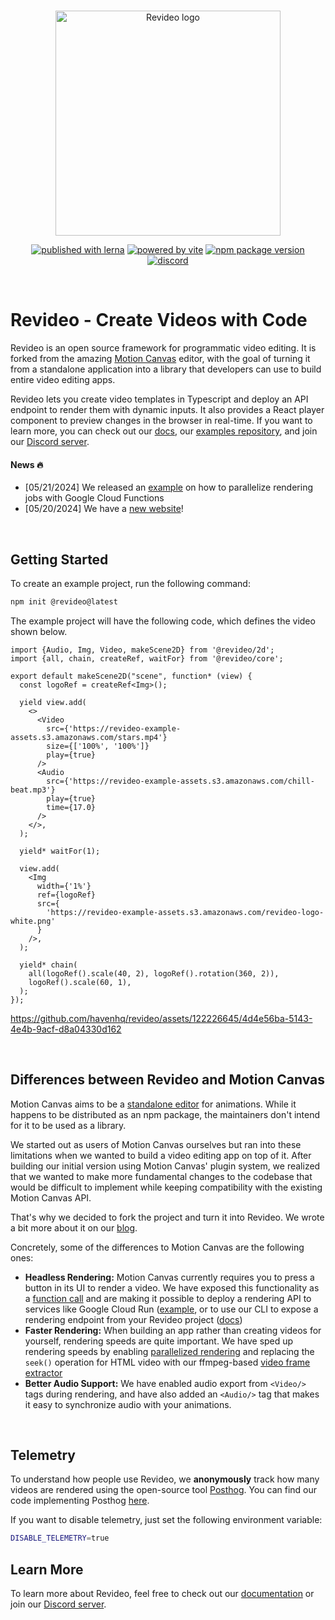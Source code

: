 <br/>
<p align="center">
  <a href="https://re.video">
    <picture>
      <source media="(prefers-color-scheme: dark)" srcset="./logo_dark.svg">
      <img width="360" alt="Revideo logo" src="./logo.svg">
    </picture>
  </a>
</p>
<p align="center">
  <a href="https://lerna.js.org"><img src="https://img.shields.io/badge/published%20with-lerna-c084fc?style=flat" alt="published with lerna"></a>
  <a href="https://vitejs.dev"><img src="https://img.shields.io/badge/powered%20by-vite-646cff?style=flat" alt="powered by vite"></a>
  <a href="https://www.npmjs.com/package/@revideo/core"><img src="https://img.shields.io/npm/v/@revideo/core?style=flat" alt="npm package version"></a>
  <a href="https://discord.com/invite/JDjbfp6q2G"><img src="https://img.shields.io/discord/1071029581009657896?style=flat&logo=discord&logoColor=fff&color=404eed" alt="discord"></a>
</p>
<br/>

# Revideo - Create Videos with Code

Revideo is an open source framework for programmatic video editing. It is forked
from the amazing [Motion Canvas](https://motioncanvas.io/) editor, with the goal
of turning it from a standalone application into a library that developers can
use to build entire video editing apps.

Revideo lets you create video templates in Typescript and deploy an API endpoint
to render them with dynamic inputs. It also provides a React player component to
preview changes in the browser in real-time. If you want to learn more, you can
check out our [docs](https://docs.re.video/), our
[examples repository](https://github.com/redotvideo/revideo-examples), and join
our [Discord server](https://discord.com/invite/MVJsrqjy3j).

#### News 🔥

- [05/21/2024] We released an
  [example](https://github.com/redotvideo/revideo-examples/tree/main/google-cloud-run-parallelized)
  on how to parallelize rendering jobs with Google Cloud Functions
- [05/20/2024] We have a [new website](https://re.video/)!

<br/>

## Getting Started

To create an example project, run the following command:

```bash
npm init @revideo@latest
```

The example project will have the following code, which defines the video shown
below.

```tsx
import {Audio, Img, Video, makeScene2D} from '@revideo/2d';
import {all, chain, createRef, waitFor} from '@revideo/core';

export default makeScene2D("scene", function* (view) {
  const logoRef = createRef<Img>();

  yield view.add(
    <>
      <Video
        src={'https://revideo-example-assets.s3.amazonaws.com/stars.mp4'}
        size={['100%', '100%']}
        play={true}
      />
      <Audio
        src={'https://revideo-example-assets.s3.amazonaws.com/chill-beat.mp3'}
        play={true}
        time={17.0}
      />
    </>,
  );

  yield* waitFor(1);

  view.add(
    <Img
      width={'1%'}
      ref={logoRef}
      src={
        'https://revideo-example-assets.s3.amazonaws.com/revideo-logo-white.png'
      }
    />,
  );

  yield* chain(
    all(logoRef().scale(40, 2), logoRef().rotation(360, 2)),
    logoRef().scale(60, 1),
  );
});
```

https://github.com/havenhq/revideo/assets/122226645/4d4e56ba-5143-4e4b-9acf-d8a04330d162

<br/>

## Differences between Revideo and Motion Canvas

Motion Canvas aims to be a
[standalone editor](https://github.com/orgs/motion-canvas/discussions/1015) for
animations. While it happens to be distributed as an npm package, the
maintainers don't intend for it to be used as a library.

We started out as users of Motion Canvas ourselves but ran into these
limitations when we wanted to build a video editing app on top of it. After
building our initial version using Motion Canvas' plugin system, we realized
that we wanted to make more fundamental changes to the codebase that would be
difficult to implement while keeping compatibility with the existing Motion
Canvas API.

That's why we decided to fork the project and turn it into Revideo. We wrote a
bit more about it on our [blog](https://re.video/blog/fork).

Concretely, some of the differences to Motion Canvas are the following ones:

- **Headless Rendering:** Motion Canvas currently requires you to press a button
  in its UI to render a video. We have exposed this functionality as a
  [function call](https://docs.re.video/renderer/renderVideo/) and are making it
  possible to deploy a rendering API to services like Google Cloud Run
  ([example](https://github.com/redotvideo/revideo-examples/tree/main/google-cloud-run),
  or to use our CLI to expose a rendering endpoint from your Revideo project
  ([docs](https://docs.re.video/render-endpoint))
- **Faster Rendering:** When building an app rather than creating videos for
  yourself, rendering speeds are quite important. We have sped up rendering
  speeds by enabling
  [parallelized rendering](https://github.com/redotvideo/revideo/pull/74) and
  replacing the `seek()` operation for HTML video with our ffmpeg-based
  [video frame extractor](https://github.com/redotvideo/revideo/pull/33)
- **Better Audio Support:** We have enabled audio export from `<Video/>` tags
  during rendering, and have also added an `<Audio/>` tag that makes it easy to
  synchronize audio with your animations.

<br/>

## Telemetry

To understand how people use Revideo, we **anonymously** track how many videos
are rendered using the open-source tool
[Posthog](https://github.com/PostHog/posthog). You can find our code
implementing Posthog
[here](https://github.com/redotvideo/revideo/tree/main/packages/telemetry).

If you want to disable telemetry, just set the following environment variable:

```bash
DISABLE_TELEMETRY=true
```

## Learn More

To learn more about Revideo, feel free to check out our
[documentation](http://docs.re.video/) or join our
[Discord server](https://discord.gg/hexYBZGBY8).

